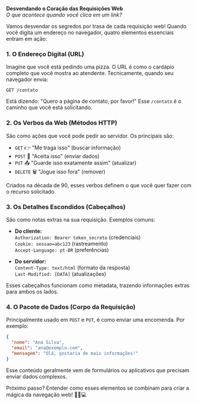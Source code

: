 

**Desvendando o Coração das Requisições Web**  
*O que acontece quando você clica em um link?*

Vamos desvendar os segredos por trasa de cada requisição web! Quando você digita um endereço no navegador, quatro elementos essenciais entram em ação:

### 1. O Endereço Digital (URL)
Imagine que você está pedindo uma pizza. O URL é como o cardápio completo que você mostra ao atendente. Tecnicamente, quando seu navegador envia:
```
GET /contato
```
Está dizendo: "Quero a página de contato, por favor!" Esse `/contato` é o caminho que você está solicitando.

### 2. Os Verbos da Web (Métodos HTTP)
São como ações que você pode pedir ao servidor. Os principais são:

- `GET` 👉 "Me traga isso" (buscar informação)
- `POST` 📮 "Aceita isso" (enviar dados)
- `PUT` 📤 "Guarde isso exatamente assim" (atualizar)
- `DELETE` 🗑️ "Jogue isso fora" (remover)

Criados na década de 90, esses verbos definem o que você quer fazer com o recurso solicitado.

### 3. Os Detalhes Escondidos (Cabeçalhos)
São como notas extras na sua requisição. Exemplos comuns:

- **Do cliente:**  
  `Authorization: Bearer token_secreto` (credenciais)  
  `Cookie: sessao=abc123` (rastreamento)  
  `Accept-Language: pt-BR` (preferências)

- **Do servidor:**  
  `Content-Type: text/html` (formato da resposta)  
  `Last-Modified: [DATA]` (atualizações)

Esses cabeçalhos funcionam como metadata, trazendo informações extras para ambos os lados.

### 4. O Pacote de Dados (Corpo da Requisição)
Principalmente usado em `POST` e `PUT`, é como enviar uma encomenda. Por exemplo:
```json
{
  "nome": "Ana Silva",
  "email": "ana@exemplo.com",
  "mensagem": "Olá, gostaria de mais informações!"
}
```
Esse conteúdo geralmente vem de formulários ou aplicativos que precisam enviar dados complexos.

Próximo passo? Entender como esses elementos se combinam para criar a mágica da navegação web! 🧙‍♂️💻